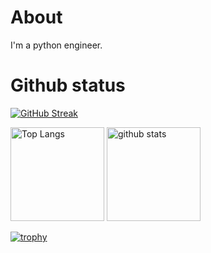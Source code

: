 # About
I'm a python engineer.

# Github status

[![GitHub Streak](http://github-readme-streak-stats.herokuapp.com?user=ymsk-sky&date_format=%5BY%20%5DM%20j&type=png)](https://git.io/streak-stats)

<p align="left"> 
  <img alt="Top Langs" height="150px" src="https://github-readme-stats.vercel.app/api/top-langs/?username=ymsk-sky&layout=compact&show_icons=true" />
  <img alt="github stats" height="150px" src="https://github-readme-stats.vercel.app/api?username=ymsk-sky&show_icons=ture" />
</p>

[![trophy](https://github-profile-trophy.vercel.app/?username=ymsk-sky)](https://github.com/ymsk-sky/github-profile-trophy)
